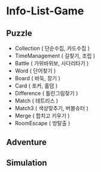 # Info-List-Game

## Puzzle
- Collection ( 단순수집, 카드수집 )
- TimeManagement ( 길찾기, 조립 )
- Battle ( 가위바위보, 사다리타기 )
- Word ( 단어찾기 )
- Board ( 바둑, 장기 )
- Card ( 포커, 홀덤 )
- Difference ( 틀린그림찾기 )
- Match ( 테트리스 )
- Match3 ( 색상맞추기, 버블슈터 )
- Merge ( 합치고 키우기 )
- RoomEscape ( 방탈출 )

## Adventure

## Simulation

##

